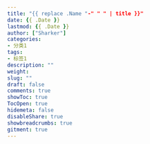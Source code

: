 ```yaml
---
title: "{{ replace .Name "-" " " | title }}"
date: {{ .Date }} 
lastmod: {{ .Date }}
author: ["Sharker"] 
categories: 
- 分类1
tags: 
- 标签1
description: ""
weight: 
slug: ""
draft: false 
comments: true 
showToc: true 
TocOpen: true 
hidemeta: false 
disableShare: true 
showbreadcrumbs: true 
gitment: true
---
```



